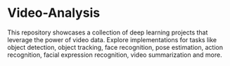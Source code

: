 # Video-Analysis
This repository showcases a collection of deep learning projects that leverage the power of video data. Explore implementations for tasks like object detection, object tracking, face recognition, pose estimation, action recognition, facial expression recognition, video summarization and more.
